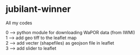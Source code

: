 # jubilant-winner
All my codes

0 --> python module for downloading WaPOR data (from IWMI) <br>
1 --> add geo tiff to the leaflet map <br>
2 --> add vecter (shapefiles) as geojson file in leaflet <br>
3 --> add slider to leaflet
